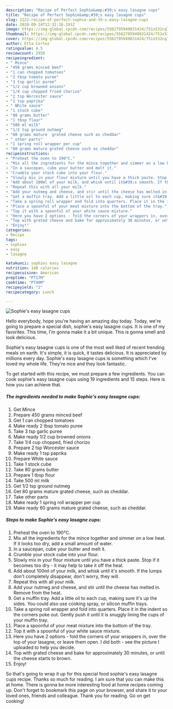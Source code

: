 ```yaml
---
description: "Recipe of Perfect Sophie&amp;#39;s easy lasagne cups"
title: "Recipe of Perfect Sophie&amp;#39;s easy lasagne cups"
slug: 2222-recipe-of-perfect-sophie-and-39-s-easy-lasagne-cups
date: 2020-09-24T12:32:16.191Z
image: https://img-global.cpcdn.com/recipes/5562795949031424/751x532cq70/sophies-easy-lasagne-cups-recipe-main-photo.jpg
thumbnail: https://img-global.cpcdn.com/recipes/5562795949031424/751x532cq70/sophies-easy-lasagne-cups-recipe-main-photo.jpg
cover: https://img-global.cpcdn.com/recipes/5562795949031424/751x532cq70/sophies-easy-lasagne-cups-recipe-main-photo.jpg
author: Etta Cortez
ratingvalue: 4.5
reviewcount: 2958
recipeingredient:
- " Mince"
- "450 grams minced beef"
- "1 can chopped tomatoes"
- "2 tbsp tomato puree"
- "3 tsp garlic puree"
- "1/2 cup browned onions"
- "1/4 cup chopped fried chorizo"
- "2 tsp Worcester sauce"
- "1 tsp paprika"
- " White sauce"
- "1 stock cube"
- "80 grams butter"
- "1 tbsp flour"
- "500 ml milk"
- "1/2 tsp ground nutmeg"
- "80 grams mature  grated cheese such as cheddar"
- " other parts"
- "1 spring roll wrapper per cup"
- "60 grams mature grated cheese such as cheddar"
recipeinstructions:
- "Preheat the oven to 190°C."
- "Mix all the ingredients for the mince together and simmer on a low heat. If it looks too dry, add a small amount of water."
- "In a saucepan, cube your butter and melt it."
- "Crumble your stock cube into your flour."
- "Slowly mix in your flour mixture until you have a thick paste. Stop if it becomes too dry - it may help to take it off the heat."
- "Add about 100ml of your milk, and whisk until it&#39;s smooth. If the lumps don&#39;t completely disappear, don&#39;t worry, they will."
- "Repeat this with all your milk."
- "Add your nutmeg and cheese, and stir until the cheese has melted in. Remove from the heat."
- "Get a muffin tray. Add a little oil to each cup, making sure it&#39;s up the sides. You could also use cooking spray, or silicon muffin trays."
- "Take a spring roll wrapper and fold into quarters. Place it in the indent so the corners poke out. Gently push it until it is snuggly lining the cups of your muffin tray."
- "Place a spoonful of your meat mixture into the bottom of the tray."
- "Top it with a spoonful of your white sauce mixture."
- "Here you have 2 options - fold the corners of your wrappers in, over the top of your lasagne, or leave them open. I did both - see the picture I uploaded to help you decide."
- "Top with grated cheese and bake for approximately 30 minutes, or until the cheese starts to brown."
- "Enjoy!"
categories:
- Recipe
tags:
- sophies
- easy
- lasagne

katakunci: sophies easy lasagne 
nutrition: 140 calories
recipecuisine: American
preptime: "PT17M"
cooktime: "PT40M"
recipeyield: "2"
recipecategory: Lunch

---
```



![Sophie&#39;s easy lasagne cups](https://img-global.cpcdn.com/recipes/5562795949031424/751x532cq70/sophies-easy-lasagne-cups-recipe-main-photo.jpg)

Hello everybody, hope you're having an amazing day today. Today, we're going to prepare a special dish, sophie&#39;s easy lasagne cups. It is one of my favorites. This time, I'm gonna make it a bit unique. This is gonna smell and look delicious.



Sophie&#39;s easy lasagne cups is one of the most well liked of recent trending meals on earth. It's simple, it is quick, it tastes delicious. It is appreciated by millions every day. Sophie&#39;s easy lasagne cups is something which I've loved my whole life. They're nice and they look fantastic.


To get started with this recipe, we must prepare a few ingredients. You can cook sophie&#39;s easy lasagne cups using 19 ingredients and 15 steps. Here is how you can achieve that.

<!--inarticleads1-->

##### The ingredients needed to make Sophie&#39;s easy lasagne cups:

1. Get  Mince
1. Prepare 450 grams minced beef
1. Get 1 can chopped tomatoes
1. Make ready 2 tbsp tomato puree
1. Take 3 tsp garlic puree
1. Make ready 1/2 cup browned onions
1. Take 1/4 cup chopped, fried chorizo
1. Prepare 2 tsp Worcester sauce
1. Make ready 1 tsp paprika
1. Prepare  White sauce
1. Take 1 stock cube
1. Take 80 grams butter
1. Prepare 1 tbsp flour
1. Take 500 ml milk
1. Get 1/2 tsp ground nutmeg
1. Get 80 grams mature  grated cheese, such as cheddar.
1. Take  other parts
1. Make ready 1 spring roll wrapper per cup
1. Make ready 60 grams mature grated cheese, such as cheddar.




<!--inarticleads2-->

##### Steps to make Sophie&#39;s easy lasagne cups:

1. Preheat the oven to 190°C.
1. Mix all the ingredients for the mince together and simmer on a low heat. If it looks too dry, add a small amount of water.
1. In a saucepan, cube your butter and melt it.
1. Crumble your stock cube into your flour.
1. Slowly mix in your flour mixture until you have a thick paste. Stop if it becomes too dry - it may help to take it off the heat.
1. Add about 100ml of your milk, and whisk until it&#39;s smooth. If the lumps don&#39;t completely disappear, don&#39;t worry, they will.
1. Repeat this with all your milk.
1. Add your nutmeg and cheese, and stir until the cheese has melted in. Remove from the heat.
1. Get a muffin tray. Add a little oil to each cup, making sure it&#39;s up the sides. You could also use cooking spray, or silicon muffin trays.
1. Take a spring roll wrapper and fold into quarters. Place it in the indent so the corners poke out. Gently push it until it is snuggly lining the cups of your muffin tray.
1. Place a spoonful of your meat mixture into the bottom of the tray.
1. Top it with a spoonful of your white sauce mixture.
1. Here you have 2 options - fold the corners of your wrappers in, over the top of your lasagne, or leave them open. I did both - see the picture I uploaded to help you decide.
1. Top with grated cheese and bake for approximately 30 minutes, or until the cheese starts to brown.
1. Enjoy!




So that's going to wrap it up for this special food sophie&#39;s easy lasagne cups recipe. Thanks so much for reading. I am sure that you can make this at home. There is gonna be more interesting food at home recipes coming up. Don't forget to bookmark this page on your browser, and share it to your loved ones, friends and colleague. Thank you for reading. Go on get cooking!
